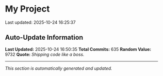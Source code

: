 # My Project


Last updated: 2025-10-24 16:25:37


































































































































































































































































































































































































































































































































































































































































































































































































































































































































































































































































## Auto-Update Information

**Last Updated:** 2025-10-24 16:50:35
**Total Commits:** 635
**Random Value:** 9732
**Quote:** _Shipping code like a boss._

---
_This section is automatically generated and updated._